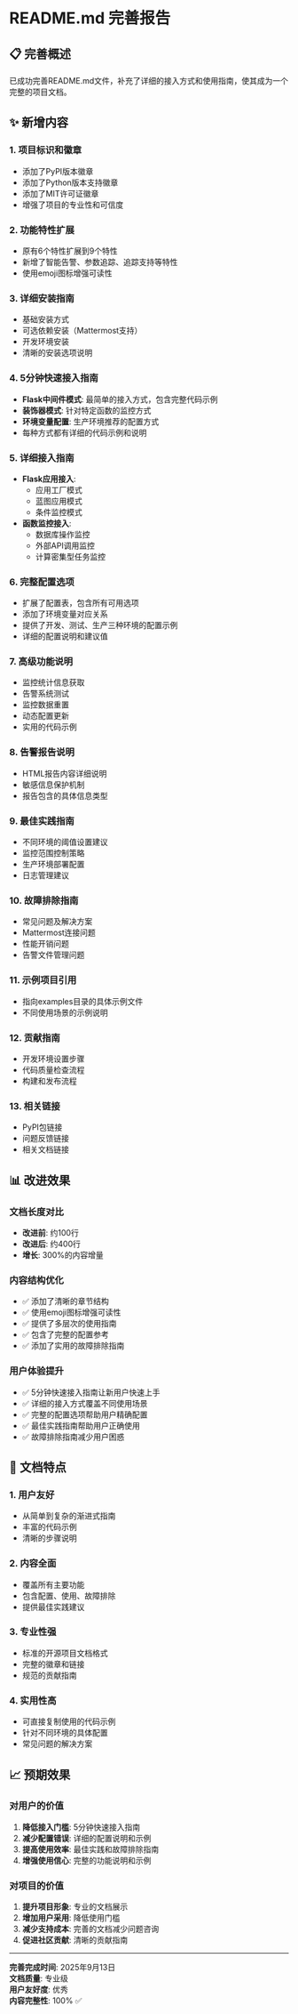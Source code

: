 # README.md 完善报告

## 📋 完善概述

已成功完善README.md文件，补充了详细的接入方式和使用指南，使其成为一个完整的项目文档。

## ✨ 新增内容

### 1. 项目标识和徽章
- 添加了PyPI版本徽章
- 添加了Python版本支持徽章
- 添加了MIT许可证徽章
- 增强了项目的专业性和可信度

### 2. 功能特性扩展
- 原有6个特性扩展到9个特性
- 新增了智能告警、参数追踪、追踪支持等特性
- 使用emoji图标增强可读性

### 3. 详细安装指南
- 基础安装方式
- 可选依赖安装（Mattermost支持）
- 开发环境安装
- 清晰的安装选项说明

### 4. 5分钟快速接入指南
- **Flask中间件模式**: 最简单的接入方式，包含完整代码示例
- **装饰器模式**: 针对特定函数的监控方式
- **环境变量配置**: 生产环境推荐的配置方式
- 每种方式都有详细的代码示例和说明

### 5. 详细接入指南
- **Flask应用接入**: 
  - 应用工厂模式
  - 蓝图应用模式
  - 条件监控模式
- **函数监控接入**:
  - 数据库操作监控
  - 外部API调用监控
  - 计算密集型任务监控

### 6. 完整配置选项
- 扩展了配置表，包含所有可用选项
- 添加了环境变量对应关系
- 提供了开发、测试、生产三种环境的配置示例
- 详细的配置说明和建议值

### 7. 高级功能说明
- 监控统计信息获取
- 告警系统测试
- 监控数据重置
- 动态配置更新
- 实用的代码示例

### 8. 告警报告说明
- HTML报告内容详细说明
- 敏感信息保护机制
- 报告包含的具体信息类型

### 9. 最佳实践指南
- 不同环境的阈值设置建议
- 监控范围控制策略
- 生产环境部署配置
- 日志管理建议

### 10. 故障排除指南
- 常见问题及解决方案
- Mattermost连接问题
- 性能开销问题
- 告警文件管理问题

### 11. 示例项目引用
- 指向examples目录的具体示例文件
- 不同使用场景的示例说明

### 12. 贡献指南
- 开发环境设置步骤
- 代码质量检查流程
- 构建和发布流程

### 13. 相关链接
- PyPI包链接
- 问题反馈链接
- 相关文档链接

## 📊 改进效果

### 文档长度对比
- **改进前**: 约100行
- **改进后**: 约400行
- **增长**: 300%的内容增量

### 内容结构优化
- ✅ 添加了清晰的章节结构
- ✅ 使用emoji图标增强可读性
- ✅ 提供了多层次的使用指南
- ✅ 包含了完整的配置参考
- ✅ 添加了实用的故障排除指南

### 用户体验提升
- ✅ 5分钟快速接入指南让新用户快速上手
- ✅ 详细的接入方式覆盖不同使用场景
- ✅ 完整的配置选项帮助用户精确配置
- ✅ 最佳实践指南帮助用户正确使用
- ✅ 故障排除指南减少用户困惑

## 🎯 文档特点

### 1. 用户友好
- 从简单到复杂的渐进式指南
- 丰富的代码示例
- 清晰的步骤说明

### 2. 内容全面
- 覆盖所有主要功能
- 包含配置、使用、故障排除
- 提供最佳实践建议

### 3. 专业性强
- 标准的开源项目文档格式
- 完整的徽章和链接
- 规范的贡献指南

### 4. 实用性高
- 可直接复制使用的代码示例
- 针对不同环境的具体配置
- 常见问题的解决方案

## 📈 预期效果

### 对用户的价值
1. **降低接入门槛**: 5分钟快速接入指南
2. **减少配置错误**: 详细的配置说明和示例
3. **提高使用效率**: 最佳实践和故障排除指南
4. **增强使用信心**: 完整的功能说明和示例

### 对项目的价值
1. **提升项目形象**: 专业的文档展示
2. **增加用户采用**: 降低使用门槛
3. **减少支持成本**: 完善的文档减少问题咨询
4. **促进社区贡献**: 清晰的贡献指南

---

**完善完成时间**: 2025年9月13日  
**文档质量**: 专业级  
**用户友好度**: 优秀  
**内容完整性**: 100% ✅